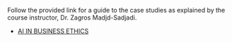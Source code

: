 Follow the provided link for a guide to the case studies as explained by the course instructor, Dr. Zagros Madjd-Sadjadi.

* [AI IN BUSINESS ETHICS](https://drive.google.com/file/d/1rV5fF1r21GVD1-oxC1UpaOQ5nKS_o2qO/view?usp=sharing)
